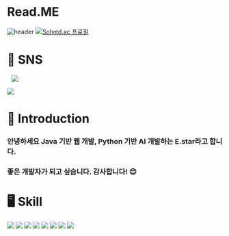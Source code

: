 # Read.ME


![header](https://capsule-render.vercel.app/api?type=waving&height=200&color=gradient&text=Hello,%20I'm%20Estar&fontAlign=50&fontAlignY=35)
[![Solved.ac
프로필](http://mazassumnida.wtf/api/v2/generate_badge?boj=myjudai)](https://solved.ac/백준아이디)


# 🔖 SNS
<a href="https://instagram.com/e.star_0622">
    <img 
        src="http://img.shields.io/badge/-Instagram-black?style=flat&logo=Instagram&link=https://instagram.com/alpox.dev/"
        style="height : auto; margin-left : 10px; margin-right : 10px;"/>
</a>

<a href="https://velog.io/@estar0622"><img src="https://img.shields.io/badge/Velog-3DDC84?style=flat-square&logo=Blogger&logoColor=white"/>

</a>



# 👏 Introduction
###   안녕하세요 Java 기반 웹 개발, Python 기반 AI 개발하는 E.star라고 합니다. 
### 좋은 개발자가 되고 싶습니다. 감사합니다! :blush: 



# 🖥 Skill

<img src="https://img.shields.io/badge/Python-3776AB?style=for-the-badge&logo=python&logoColor=white"/>

<img src="https://img.shields.io/badge/Java-ED8B00?style=for-the-badge&logo=openjdk&logoColor=white"/>

<img src="https://img.shields.io/badge/Spring-6DB33F?style=for-the-badge&logo=spring&logoColor=white"/>

<img src="https://img.shields.io/badge/JavaScript-F7DF1E?style=for-the-badge&logo=JavaScript&logoColor=white"/>

<img src="https://img.shields.io/badge/HTML-239120?style=for-the-badge&logo=html5&logoColor=white"/>

<img src="https://img.shields.io/badge/CSS-239120?&style=for-the-badge&logo=css3&logoColor=white"/>

<img src="https://img.shields.io/badge/React-20232A?style=for-the-badge&logo=react&logoColor=61DAFB"/>

<img src="https://img.shields.io/badge/MySQL-00000F?style=for-the-badge&logo=mysql&logoColor=white"/>

 
